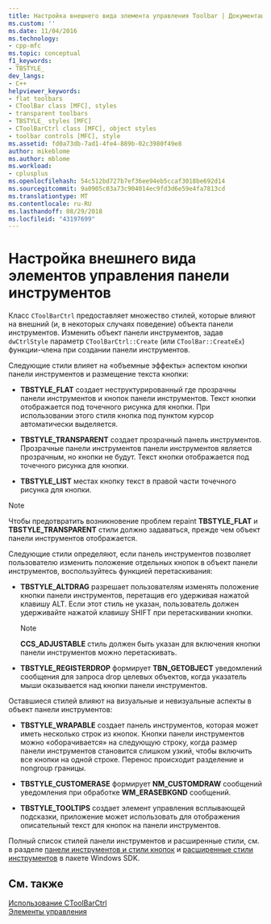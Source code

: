 ```yaml
---
title: Настройка внешнего вида элемента управления Toolbar | Документация Майкрософт
ms.custom: ''
ms.date: 11/04/2016
ms.technology:
- cpp-mfc
ms.topic: conceptual
f1_keywords:
- TBSTYLE_
dev_langs:
- C++
helpviewer_keywords:
- flat toolbars
- CToolBar class [MFC], styles
- transparent toolbars
- TBSTYLE_ styles [MFC]
- CToolBarCtrl class [MFC], object styles
- toolbar controls [MFC], style
ms.assetid: fd0a73db-7ad1-4fe4-889b-02c3980f49e8
author: mikeblome
ms.author: mblome
ms.workload:
- cplusplus
ms.openlocfilehash: 54c512bd727b7ef36ee94eb5ccaf3018be692d14
ms.sourcegitcommit: 9a0905c03a73c904014ec9fd3d6e59e4fa7813cd
ms.translationtype: MT
ms.contentlocale: ru-RU
ms.lasthandoff: 08/29/2018
ms.locfileid: "43197699"
---
```

# <a name="customizing-the-appearance-of-a-toolbar-control"></a>Настройка внешнего вида элементов управления панели инструментов
Класс `CToolBarCtrl` предоставляет множество стилей, которые влияют на внешний (и, в некоторых случаях поведение) объекта панели инструментов. Изменить объект панели инструментов, задав `dwCtrlStyle` параметр `CToolBarCtrl::Create` (или `CToolBar::CreateEx`) функции-члена при создании панели инструментов.  
  
 Следующие стили влияет на «объемные эффекты» аспектом кнопки панели инструментов и размещение текста кнопки:  
  
-   **TBSTYLE_FLAT** создает неструктурированный где прозрачны панели инструментов и кнопок панели инструментов. Текст кнопки отображается под точечного рисунка для кнопки. При использовании этого стиля кнопка под пунктом курсор автоматически выделяется.  
  
-   **TBSTYLE_TRANSPARENT** создает прозрачный панель инструментов. Прозрачные панели инструментов панели инструментов является прозрачным, но кнопки не будут. Текст кнопки отображается под точечного рисунка для кнопки.  
  
-   **TBSTYLE_LIST** местах кнопку текст в правой части точечного рисунка для кнопки.  
  
> [!NOTE]
>  Чтобы предотвратить возникновение проблем repaint **TBSTYLE_FLAT** и **TBSTYLE_TRANSPARENT** стили должно задаваться, прежде чем объект панели инструментов отображается.  
  
 Следующие стили определяют, если панель инструментов позволяет пользователю изменить положение отдельных кнопок в объект панели инструментов, воспользуйтесь функцией перетаскивания:  
  
-   **TBSTYLE_ALTDRAG** разрешает пользователям изменять положение кнопки панели инструментов, перетащив его удерживая нажатой клавишу ALT. Если этот стиль не указан, пользователь должен удерживайте нажатой клавишу SHIFT при перетаскивании кнопки.  
  
    > [!NOTE]
    >  **CCS_ADJUSTABLE** стиль должен быть указан для включения кнопки панели инструментов можно перетаскивать.  
  
-   **TBSTYLE_REGISTERDROP** формирует **TBN_GETOBJECT** уведомлений сообщения для запроса drop целевых объектов, когда указатель мыши оказывается над кнопки панели инструментов.  
  
 Оставшиеся стилей влияют на визуальные и невизуальные аспекты в объект панели инструментов:  
  
-   **TBSTYLE_WRAPABLE** создает панель инструментов, которая может иметь несколько строк из кнопок. Кнопки панели инструментов можно «оборачивается» на следующую строку, когда размер панели инструментов становится слишком узкий, чтобы включить все кнопки на одной строке. Перенос происходит разделение и nongroup границы.  
  
-   **TBSTYLE_CUSTOMERASE** формирует **NM_CUSTOMDRAW** сообщений уведомления при обработке **WM_ERASEBKGND** сообщений.  
  
-   **TBSTYLE_TOOLTIPS** создает элемент управления всплывающей подсказки, приложение может использовать для отображения описательный текст для кнопок на панели инструментов.  
  
 Полный список стилей панели инструментов и расширенные стили, см. в разделе [панели инструментов и стили кнопок](/windows/desktop/Controls/toolbar-control-and-button-styles) и [расширенные стили инструментов](/windows/desktop/Controls/toolbar-extended-styles) в пакете Windows SDK.  
  
## <a name="see-also"></a>См. также  
 [Использование CToolBarCtrl](../mfc/using-ctoolbarctrl.md)   
 [Элементы управления](../mfc/controls-mfc.md)

